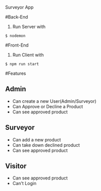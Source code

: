 Surveyor App

#Back-End
1. Run Server with
```
$ nodemon
```

#Front-End
1. Run Client with
```
$ npm run start
```

#Features
## Admin
- Can create a new User(Admin/Surveyor)
- Can Approve or Decline a Product
- Can see approved product

## Surveyor
- Can add a new product 
- Can take down declined product 
- Can see approved product

## Visitor
- Can see approved product
- Can't Login